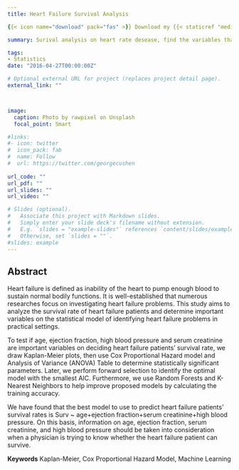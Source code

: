 ```yaml
---
title: Heart Failure Survival Analysis

{{< icon name="download" pack="fas" >}} Download my {{< staticref "media/USC_Resume_20Dec.pdf" "newtab" >}}resumé{{< /staticref >}}.

summary: Surival analysis on heart rate desease, find the variables that are statistically significant in leading to a heart failure medical record for the patient.

tags:
- Statistics 
date: "2016-04-27T00:00:00Z"

# Optional external URL for project (replaces project detail page).
external_link: ""



image:
  caption: Photo by rawpixel on Unsplash
  focal_point: Smart

#links:
#- icon: twitter
#  icon_pack: fab
#  name: Follow
#  url: https://twitter.com/georgecushen
  
url_code: ""
url_pdf: ""
url_slides: ""
url_video: ""

# Slides (optional).
#   Associate this project with Markdown slides.
#   Simply enter your slide deck's filename without extension.
#   E.g. `slides = "example-slides"` references `content/slides/example-slides.md`.
#   Otherwise, set `slides = ""`.
#slides: example
---
```


## Abstract

Heart failure is defined as inability of the heart to pump enough blood to sustain normal bodily functions. It is well-established that numerous researches focus on investigating heart failure problems. This study aims to analyze the survival rate of heart failure patients and determine important variables on the statistical model of identifying heart failure problems in practical settings.

To test if age, ejection fraction, high blood pressure and serum creatinine are important variables on deciding heart failure patients’ survival rate, we draw Kaplan-Meier plots, then use Cox Proportional Hazard model and Analysis of Variance (ANOVA) Table to determine statistically significant parameters. Later, we perform forward selection to identify the optimal model with the smallest AIC. Furthermore, we use Random Forests and K-Nearest Neighbors to help improve proposed models by calculating the training accuracy.

We have found that the best model to use to predict heart failure patients’ survival rates is Surv ~ age+ejection fraction+serum creatinine+high blood pressure. On this basis, information on age, ejection fraction, serum creatinine, and high blood pressure should be taken into consideration when a physician is trying to know whether the heart failure patient can survive.

**Keywords** Kaplan-Meier, Cox Proportional Hazard Model, Machine Learning


